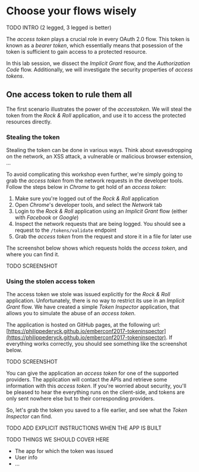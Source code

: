 # Choose your flows wisely

TODO INTRO (2 legged, 3 legged is better)

The *access token* plays a crucial role in every OAuth 2.0 flow. This token is known as a *bearer token*, which essentially means that posession of the token is sufficient to gain access to a protected resource. 

In this lab session, we dissect the *Implicit Grant* flow, and the *Authorization Code* flow. Additionally, we will investigate the security properties of *access tokens*.


## One access token to rule them all

The first scenario illustrates the power of the *accesstoken*. We will steal the token from the *Rock & Roll* application, and use it to access the protected resources directly.

### Stealing the token

Stealing the token can be done in various ways. Think about eavesdropping on the network, an XSS attack, a vulnerable or malicious browser extension, ...

To avoid complicating this workshop even further, we're simply going to grab the *access token* from the network requests in the developer tools. Follow the steps below in *Chrome* to get hold of an *access token*:

1. Make sure you're logged out of the *Rock & Roll* application
2. Open *Chrome*'s developer tools, and select the *Network* tab
2. Login to the *Rock & Roll* application using an *Implicit Grant* flow (either with *Facebook* or *Google*)
3. Inspect the network requests that are being logged. You should see a request to the `/tokens/validate` endpoint
4. Grab the *access token* from the request and store it in a file for later use

The screenshot below shows which requests holds the *access token*, and where you can find it.

TODO SCREENSHOT


### Using the stolen access token

The access token we stole was issued explicitly for the *Rock & Roll* application. Unfortunately, there is no way to restrict its use in an *Implicit Grant* flow. We have created a simple *Token Inspector* application, that allows you to simulate the abuse of an *access token*.

The application is hosted on GitHub pages, at the following url: [https://philippederyck.github.io/emberconf2017-tokeninspector](https://philippederyck.github.io/emberconf2017-tokeninspector). If everything works correctly, you should see something like the screenshot below.

TODO SCREENSHOT

You can give the application an *access token* for one of the supported providers. The application will contact the APIs and retrieve some information with this *access token*. If you're worried about security, you'll be pleased to hear the everything runs on the client-side, and tokens are only sent nowhere else but to their corresponding providers.

So, let's grab the token you saved to a file earlier, and see what the *Token Inspector* can find. 

TODO ADD EXPLICIT INSTRUCTIONS WHEN THE APP IS BUILT

TODO THINGS WE SHOULD COVER HERE

* The app for which the token was issued
* User info
* ...